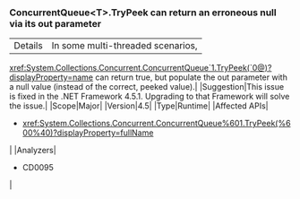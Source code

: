 ### ConcurrentQueue&lt;T&gt;.TryPeek can return an erroneous null via its out parameter

|   |   |
|---|---|
|Details|In some multi-threaded scenarios,
<xref:System.Collections.Concurrent.ConcurrentQueue`1.TryPeek(`0@)?displayProperty=name>
can return true, but populate the out parameter with a null value (instead of
the correct, peeked value).|
|Suggestion|This issue is fixed in the .NET Framework 4.5.1. Upgrading to that Framework will solve the issue.|
|Scope|Major|
|Version|4.5|
|Type|Runtime|
|Affected APIs|<ul><li><xref:System.Collections.Concurrent.ConcurrentQueue%601.TryPeek(%600%40)?displayProperty=fullName></li></ul>|
|Analyzers|<ul><li>CD0095</li></ul>|
